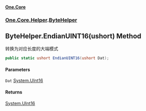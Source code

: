 #### [One.Core](index.md 'index')
### [One.Core.Helper](One_Core_Helper.md 'One.Core.Helper').[ByteHelper](One_Core_Helper_ByteHelper.md 'One.Core.Helper.ByteHelper')
## ByteHelper.EndianUINT16(ushort) Method
转换为对应长度的大端模式 
```csharp
public static ushort EndianUINT16(ushort Dat);
```
#### Parameters
<a name='One_Core_Helper_ByteHelper_EndianUINT16(ushort)_Dat'></a>
`Dat` [System.UInt16](https://docs.microsoft.com/en-us/dotnet/api/System.UInt16 'System.UInt16')  
  
#### Returns
[System.UInt16](https://docs.microsoft.com/en-us/dotnet/api/System.UInt16 'System.UInt16')  
